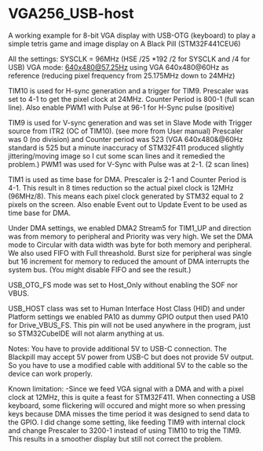 # VGA256_USB-host
 
A working example for 8-bit VGA display with USB-OTG (keyboard)
to play a simple tetris game and image display on A Black Pill 
(STM32F441CEU6)



All the settings:
SYSCLK = 96MHz (HSE /25 *192 /2 for SYSCLK  and /4 for USB)
VGA mode: 640x480@57.25Hz
using VGA 640x480@60Hz as reference (reducing pixel frequency from 25.175MHz down to 24MHz)

TIM10 is used for H-sync generation and a trigger for TIM9. Prescaler was set to 4-1 to get the pixel clock at 24MHz. Counter Period is 800-1 (full scan line). Also enable PWM1 with Pulse at 96-1 for H-Sync pulse (positive)

TIM9  is used for V-sync generation and was set in Slave Mode with Trigger source from ITR2 (OC of TIM10). (see more from User manual)
Prescaler was 0 (no division) and Counter period was 523 (VGA 640x480&@60Hz standard is 525 but a minute inaccuracy of STM32F411 produced slightly jittering/moving image so I cut some scan lines and it remedied the problem.)  PWM1 was used for V-Sync with Pulse was at 2-1. (2 scan lines)
 
TIM1 is used as time base for DMA. Prescaler is 2-1 and Counter Period is 4-1. This result in 8 times reduction so the actual pixel clock is 12MHz (96MHz/8).  This means each pixel clock generated by STM32 equal to 2 pixels on the screen. Also enable Event out to Update Event to be used as time base for DMA.

Under DMA settings, we enabled DMA2 Stream5 for TIM1_UP and direction was from memory to peripheral and Priority was very high. We set the DMA mode to Circular with data width was byte for both memory and peripheral. We also used FIFO with Full threashold. Burst size for peripheral was single but 16 increment for memory to reduced the amount of DMA interrupts the system bus. (You might disable FIFO and see the result.)

USB_OTG_FS mode was set to Host_Only without enabling the SOF nor VBUS. 

USB_HOST class was set to Human Interface Host Class (HID) and under Platform settings we enabled PA10 as dummy GPIO output then used PA10 for Drive_VBUS_FS. This pin will not be used anywhere in the program, just so STM32CubeIDE will not alarm anything at us.

Notes:
You have to provide additional 5V to USB-C connection. The Blackpill may accept 5V power from USB-C but does not provide 5V output. So you
have to use a modified cable with additional 5V to the cable so the device can work properly.

Known limitation:
-Since we feed VGA signal with a DMA and with a pixel clock at 12MHz, this is quite a feast for STM32F411. When connecting a USB keyboard, some flickering will occured and might more so when pressing keys because DMA misses the time period it was designed to send data to the GPIO. I did change some setting, like feeding TIM9 with internal clock and change Prescaler to 3200-1 instead of using TIM10 to trig the TIM9. This results in a smoother display but still not correct the problem.